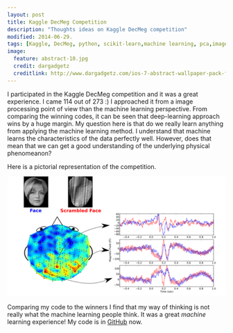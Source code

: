 ```yaml
---
layout: post
title: Kaggle DecMeg Competition
description: "Thoughts ideas on Kaggle DecMeg competition"
modified: 2014-06-29.
tags: [Kaggle, DecMeg, python, scikit-learn,machine learning, pca,image processing]
image:
  feature: abstract-10.jpg
  credit: dargadgetz
  creditlink: http://www.dargadgetz.com/ios-7-abstract-wallpaper-pack-for-iphone-5-and-ipod-touch-retina/
---
```


I participated in the Kaggle DecMeg competition and it was a great experience. I came 114 out of 273 :) I approached it from a image processing point of view than the machine learning perspective. From comparing the winning codes, it can be seen that deep-learning approach wins by a huge margin. My question here is that do we really learn anything from applying the machine learning method. I understand that machine learns the characteristics of the data perfectly well. However, does that mean that we can get a good understanding of the underlying physical phenomeanon?


Here is a pictorial representation of the competition.

![DecMeg](/images/MEG_data2.png)

Comparing my code to the winners I find that my way of thinking is not really what the machine learning people think. It was a great *machine* learning experience! My code is in [GitHub](https://github.com/tbs1980/Kaggle_DecMeg2014) now.
